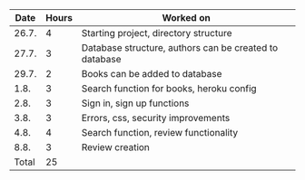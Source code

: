 | Date   | Hours | Worked on                                              |
| ------ | ----- | ------------------------------------------------------ |
| 26.7.  | 4     | Starting project, directory structure                  |
| 27.7.  | 3     | Database structure, authors can be created to database |
| 29.7.  | 2     | Books can be added to database                         |
| 1.8.   | 3     | Search function for books, heroku config               |
| 2.8.   | 3     | Sign in, sign up functions                             |
| 3.8.   | 3     | Errors, css, security improvements                     |
| 4.8.   | 4     | Search function, review functionality                  |
| 8.8.   | 3     | Review creation                                        |
| Total  | 25    |                                                        |
